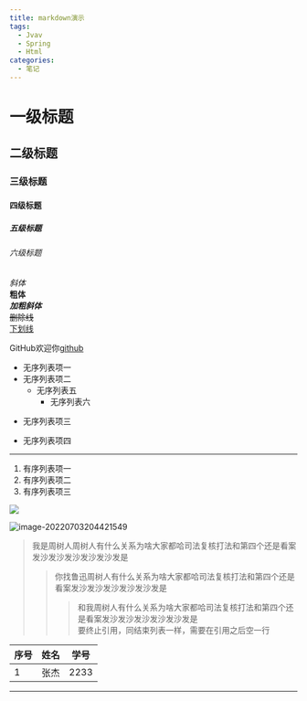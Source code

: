 ```yaml
---
title: markdown演示
tags:
  - Jvav
  - Spring
  - Html
categories:
  - 笔记
---
```

#  一级标题 

## 二级标题 

### 三级标题 

#### 四级标题 

##### 五级标题 

###### 六级标题

 *斜体*  
 **粗体**  
 ***加粗斜体***  
 ~~删除线~~   
 <u>下划线</u>

GitHub欢迎你[github](www.github.com) 



* 无序列表项一
* 无序列表项二
  * 无序列表五
    * 无序列表六
  
+ 无序列表项三

- 无序列表项四

------



1. 有序列表项一
2. 有序列表项二
3. 有序列表项三

![](https://xjj.pub/images/wsl2.png)

![image-20220703204421549](https://cdn.jsdelivr.net/gh/mizoreyo/static/images/202207032044654.png)

>我是周树人周树人有什么关系为啥大家都哈司法复核打法和第四个还是看案发沙发沙发沙发沙发沙发是 
>>你找鲁迅周树人有什么关系为啥大家都哈司法复核打法和第四个还是看案发沙发沙发沙发沙发沙发是 
>>>和我周树人有什么关系为啥大家都哈司法复核打法和第四个还是看案发沙发沙发沙发沙发沙发是  
>>>要终止引用，同结束列表一样，需要在引用之后空一行

| 序号 | 姓名 | 学号 |
| ---- | ---- | ---- |
| 1    | 张杰 | 2233 |



------

